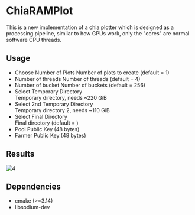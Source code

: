 # ChiaRAMPlot
This is a new implementation of a chia plotter which is designed as a processing pipeline, similar to how GPUs work, only the "cores" are normal software CPU threads.
## Usage
  * Choose Number of Plots
    Number of plots to create (default = 1)
  * Number of threads
    Number of threads (default = 4)
  * Number of bucket 
    Number of buckets (default = 256)
  * Select Temporary Directory   
    Temporary directory, needs ~220 GiB
  * Select 2nd Temporary Directory   
    Temporary directory 2, needs ~110 GiB
  * Select Final Directory  
    Final directory (default = <tmpdir>)
  * Pool Public Key (48 bytes)
  * Farmer Public Key (48 bytes)
 
## Results
![4](https://user-images.githubusercontent.com/86047703/122366502-267aa200-cf4b-11eb-97bc-aeb9c97a68cf.PNG)
 
## Dependencies
* cmake (>=3.14)
* libsodium-dev
